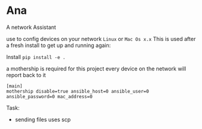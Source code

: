 # Ana
A network Assistant


use to config devices on your network ```Linux``` or ```Mac Os x.x```
This is used after a fresh install to get up and running again:

Install 
```pip install -e .```


a mothership is required for this project every device on the network will report back to it

``` 
[main]
mothership disable=true ansible_host=0 ansible_user=0 ansible_password=0 mac_address=0

```



Task:
- sending files uses scp 


